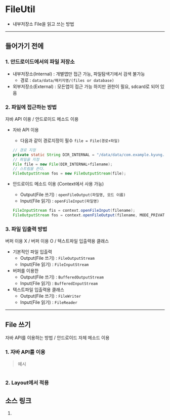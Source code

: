 # FileUtil
- 내부저장소 File을 읽고 쓰는 방법

---
## 들어가기 전에
### 1. __안드로이드에서의 파일 저장소__
- 내부저장소(Internal) : 개별앱만 접근 가능, 파일탐색기에서 검색 불가능
  - 경로 : `data/data/패키지명/(files or database)`
- 외부저장소(External) : 모든앱이 접근 가능 하지만 권한이 필요, sdcard로 되어 있음

### 2. __파일에 접근하는 방법__
자바 API 이용 / 안드로이드 메소드 이용
- 자바 API 이용
  - 다음과 같이 경로지정이 필수 `file = File(경로+파일)`
  ```java
  // 경로 지정
  private static String DIR_INTERNAL = "/data/data/com.example.kyung.androidmemo/files";
  // 파일을 지정
  File file = new File(DIR_INTERNAL+filename);
  // 스트림을 쓴다.
  FileOutputStream fos = new FileOutputStream(file);
  ```

- 안드로이드 메소드 이용 (Context에서 사용 가능)
  - Output(File 쓰기) : `openFileOutput(파일명, 모드 이름)`
  - Input(File 읽기) : `openFileInput(파일명)`
  ```java
  FileInputStream fis = context.openFileInput(filename);
  FileOutputStream fos = context.openFileOutput(filename, MODE_PRIVATE);
  ```

### 3. __파일 입출력 방법__
버퍼 이용 X / 버퍼 이용 O / 텍스트파일 입출력용 클래스
- 기본적인 파일 입출력
  - Output(File 쓰기) : `FileOutputStream`
  - Input(File 읽기) : `FileInputStream`
- 버퍼를 이용한
  - Output(File 쓰기) :  `BufferedOutputStream`
  - Input(File 읽기) : `BufferedInputStream`
- 텍스트파일 입출력용 클래스
  - Output(File 쓰기) :  `FileWriter`
  - Input(File 읽기) : `FileReader`

---

## File 쓰기
자바 API를 이용하는 방법 / 안드로이드 자체 메소드 이용

### 1. __자바 API를 이용__
> 예시

```xml

```
### 2. __Layout에서 적용__


## 소스 링크
1.
